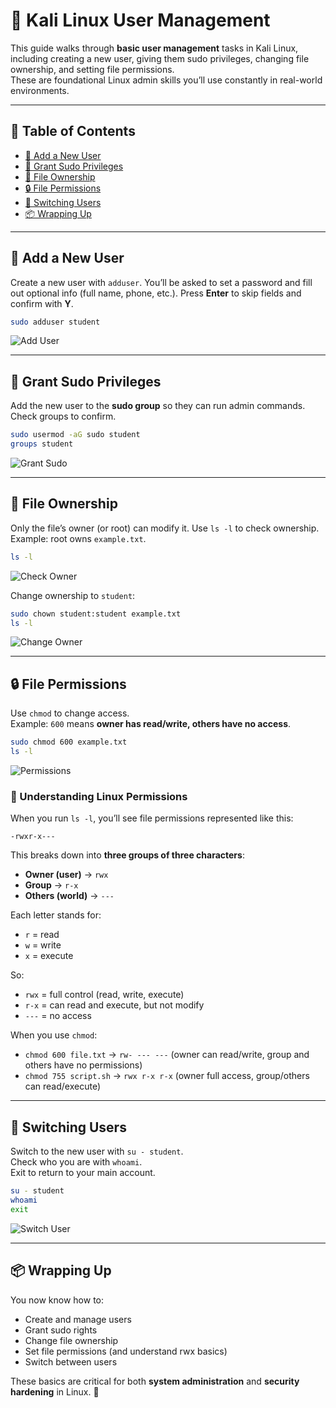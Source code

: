 # 👤 Kali Linux User Management

This guide walks through **basic user management** tasks in Kali Linux, including creating a new user, giving them sudo privileges, changing file ownership, and setting file permissions.  
These are foundational Linux admin skills you’ll use constantly in real-world environments.

---

## 📜 Table of Contents

- [👤 Add a New User](#-add-a-new-user)  
- [🔑 Grant Sudo Privileges](#-grant-sudo-privileges)  
- [📂 File Ownership](#-file-ownership)  
- [🔒 File Permissions](#-file-permissions)  
- [🔄 Switching Users](#-switching-users)  
- [📦 Wrapping Up](#-wrapping-up)  

---

## 👤 Add a New User

Create a new user with `adduser`. You’ll be asked to set a password and fill out optional info (full name, phone, etc.). Press **Enter** to skip fields and confirm with **Y**.

```bash
sudo adduser student
```

![Add User](/images/User-Management/001.png)

---

## 🔑 Grant Sudo Privileges

Add the new user to the **sudo group** so they can run admin commands.  
Check groups to confirm.

```bash
sudo usermod -aG sudo student
groups student
```

![Grant Sudo](/images/User-Management/002.png)

---

## 📂 File Ownership

Only the file’s owner (or root) can modify it. Use `ls -l` to check ownership.  
Example: root owns `example.txt`.

```bash
ls -l
```

![Check Owner](/images/User-Management/003.png)

Change ownership to `student`:

```bash
sudo chown student:student example.txt
ls -l
```

![Change Owner](/images/User-Management/004.png)

---

## 🔒 File Permissions

Use `chmod` to change access.  
Example: `600` means **owner has read/write, others have no access**.

```bash
sudo chmod 600 example.txt
ls -l
```

![Permissions](/images/User-Management/005.png)

### 🔑 Understanding Linux Permissions  

When you run `ls -l`, you’ll see file permissions represented like this:  

```
-rwxr-x---
```

This breaks down into **three groups of three characters**:  

- **Owner (user)** → `rwx`  
- **Group** → `r-x`  
- **Others (world)** → `---`  

Each letter stands for:  
- `r` = read  
- `w` = write  
- `x` = execute  

So:  
- `rwx` = full control (read, write, execute)  
- `r-x` = can read and execute, but not modify  
- `---` = no access  

When you use `chmod`:  
- `chmod 600 file.txt` → `rw- --- ---` (owner can read/write, group and others have no permissions)  
- `chmod 755 script.sh` → `rwx r-x r-x` (owner full access, group/others can read/execute)  

---

## 🔄 Switching Users

Switch to the new user with `su - student`.  
Check who you are with `whoami`.  
Exit to return to your main account.

```bash
su - student
whoami
exit
```

![Switch User](/images/User-Management/006.png)

---

## 📦 Wrapping Up

You now know how to:

- Create and manage users  
- Grant sudo rights  
- Change file ownership  
- Set file permissions (and understand rwx basics)  
- Switch between users  

These basics are critical for both **system administration** and **security hardening** in Linux. 🐉
